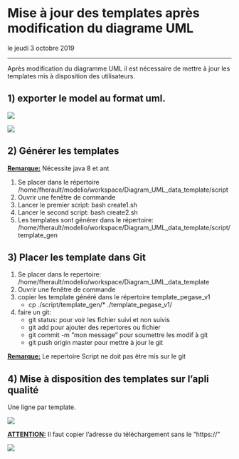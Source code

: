 # Mise à jour des templates après modification du diagrame UML

le jeudi 3 octobre 2019

------

Après modification du diagramme UML il est nécessaire de mettre à jour les templates mis à disposition des utilisateurs.

## 1) exporter le model au format uml.

![](/home/fherault/modelio/workspace/Diagram_UML_data_template/HowTo/PNG/1-exportUML.png)

![](/home/fherault/modelio/workspace/Diagram_UML_data_template/HowTo/PNG/2-exportUML.png)

## 2) Générer les templates

**<u>Remarque:</u>** Nécessite java 8 et ant

1. Se placer dans le répertoire /home/fherault/modelio/workspace/Diagram_UML_data_template/script
2. Ouvrir une fenêtre de commande
3. Lancer le premier script: bash create1.sh
4. Lancer le second script: bash create2.sh
5. Les templates sont générer dans le répertoire: /home/fherault/modelio/workspace/Diagram_UML_data_template/script/template_gen

## 3) Placer les template dans Git

1. Se placer dans le repertoire: /home/fherault/modelio/workspace/Diagram_UML_data_template
2. Ouvrir une fenêtre de commande
3. copier les template généré dans le répertoire template_pegase_v1
   - cp ./script/template_gen/* ./template_pegase_v1/
4. faire un git:
   - git status: pour voir les fichier suivi et non suivis
   - git add pour ajouter des repertores ou fichier
   - git commit -m “mon message” pour soumettre les modif à git
   - git push origin master pour mettre à jour le git

**<u>Remarque:</u>** Le repertoire Script ne doit pas être mis sur le git

## 4) Mise à disposition des templates sur l’apli qualité

Une ligne par template.

![](/home/fherault/modelio/workspace/Diagram_UML_data_template/HowTo/PNG/3-MiseADispoTemplateQualite.png)



**<u>ATTENTION:</u>** Il faut copier l’adresse du téléchargement sans le “https://”

![](/home/fherault/modelio/workspace/Diagram_UML_data_template/HowTo/PNG/4-AdresseTéléchargement.png)